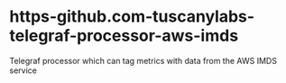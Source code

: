 # https-github.com-tuscanylabs-telegraf-processor-aws-imds
Telegraf processor which can tag metrics with data from the AWS IMDS service

